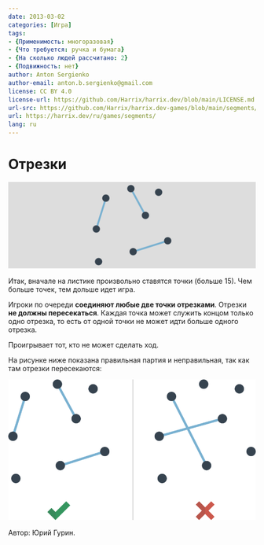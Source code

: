 ```yaml
---
date: 2013-03-02
categories: [Игра]
tags:
- {Применимость: многоразовая}
- {Что требуется: ручка и бумага}
- {На сколько людей рассчитано: 2}
- {Подвижность: нет}
author: Anton Sergienko
author-email: anton.b.sergienko@gmail.com
license: CC BY 4.0
license-url: https://github.com/Harrix/harrix.dev/blob/main/LICENSE.md
url-src: https://github.com/Harrix/harrix.dev-games/blob/main/segments/segments.md
url: https://harrix.dev/ru/games/segments/
lang: ru
---
```


# Отрезки

![Featured image](featured-image.svg)

Итак, вначале на листике произвольно ставятся точки (больше 15). Чем больше точек, тем дольше идет игра.

Игроки по очереди **соединяют любые две точки отрезками**. Отрезки **не должны пересекаться**. Каждая точка может служить концом только одно отрезка, то есть от одной точки не может идти больше одного отрезка.

Проигрывает тот, кто не может сделать ход.

На рисунке ниже показана правильная партия и неправильная, так как там отрезки пересекаются:

![Пример игровой ситуации](img/game.svg)

Автор: Юрий Гурин.
